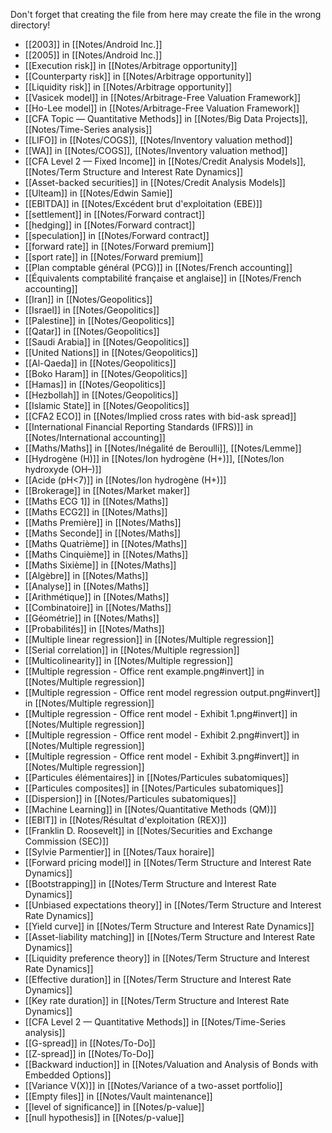 Don't forget that creating the file from here may create the file in the wrong directory!
- [[2003]] in [[Notes/Android Inc.]]
- [[2005]] in [[Notes/Android Inc.]]
- [[Execution risk]] in [[Notes/Arbitrage opportunity]]
- [[Counterparty risk]] in [[Notes/Arbitrage opportunity]]
- [[Liquidity risk]] in [[Notes/Arbitrage opportunity]]
- [[Vasicek model]] in [[Notes/Arbitrage-Free Valuation Framework]]
- [[Ho-Lee model]] in [[Notes/Arbitrage-Free Valuation Framework]]
- [[CFA Topic — Quantitative Methods]] in [[Notes/Big Data Projects]], [[Notes/Time-Series analysis]]
- [[LIFO]] in [[Notes/COGS]], [[Notes/Inventory valuation method]]
- [[WA]] in [[Notes/COGS]], [[Notes/Inventory valuation method]]
- [[CFA Level 2 — Fixed Income]] in [[Notes/Credit Analysis Models]], [[Notes/Term Structure and Interest Rate Dynamics]]
- [[Asset-backed securities]] in [[Notes/Credit Analysis Models]]
- [[Ulteam]] in [[Notes/Edwin Samie]]
- [[EBITDA]] in [[Notes/Excédent brut d'exploitation (EBE)]]
- [[settlement]] in [[Notes/Forward contract]]
- [[hedging]] in [[Notes/Forward contract]]
- [[speculation]] in [[Notes/Forward contract]]
- [[forward rate]] in [[Notes/Forward premium]]
- [[sport rate]] in [[Notes/Forward premium]]
- [[Plan comptable général (PCG)]] in [[Notes/French accounting]]
- [[Équivalents comptabilité française et anglaise]] in [[Notes/French accounting]]
- [[Iran]] in [[Notes/Geopolitics]]
- [[Israel]] in [[Notes/Geopolitics]]
- [[Palestine]] in [[Notes/Geopolitics]]
- [[Qatar]] in [[Notes/Geopolitics]]
- [[Saudi Arabia]] in [[Notes/Geopolitics]]
- [[United Nations]] in [[Notes/Geopolitics]]
- [[Al-Qaeda]] in [[Notes/Geopolitics]]
- [[Boko Haram]] in [[Notes/Geopolitics]]
- [[Hamas]] in [[Notes/Geopolitics]]
- [[Hezbollah]] in [[Notes/Geopolitics]]
- [[Islamic State]] in [[Notes/Geopolitics]]
- [[CFA2 ECO]] in [[Notes/Implied cross rates with bid-ask spread]]
- [[International Financial Reporting Standards (IFRS)]] in [[Notes/International accounting]]
- [[Maths/Maths]] in [[Notes/Inégalité de Beroulli]], [[Notes/Lemme]]
- [[Hydrogène (H)]] in [[Notes/Ion hydrogène (H+)]], [[Notes/Ion hydroxyde (OH–)]]
- [[Acide (pH<7)]] in [[Notes/Ion hydrogène (H+)]]
- [[Brokerage]] in [[Notes/Market maker]]
- [[Maths ECG 1]] in [[Notes/Maths]]
- [[Maths ECG2]] in [[Notes/Maths]]
- [[Maths Première]] in [[Notes/Maths]]
- [[Maths Seconde]] in [[Notes/Maths]]
- [[Maths Quatrième]] in [[Notes/Maths]]
- [[Maths Cinquième]] in [[Notes/Maths]]
- [[Maths Sixième]] in [[Notes/Maths]]
- [[Algèbre]] in [[Notes/Maths]]
- [[Analyse]] in [[Notes/Maths]]
- [[Arithmétique]] in [[Notes/Maths]]
- [[Combinatoire]] in [[Notes/Maths]]
- [[Géométrie]] in [[Notes/Maths]]
- [[Probabilités]] in [[Notes/Maths]]
- [[Multiple linear regression]] in [[Notes/Multiple regression]]
- [[Serial correlation]] in [[Notes/Multiple regression]]
- [[Multicolinearity]] in [[Notes/Multiple regression]]
- [[Multiple regression - Office rent example.png#invert]] in [[Notes/Multiple regression]]
- [[Multiple regression - Office rent model regression output.png#invert]] in [[Notes/Multiple regression]]
- [[Multiple regression - Office rent model - Exhibit 1.png#invert]] in [[Notes/Multiple regression]]
- [[Multiple regression - Office rent model - Exhibit 2.png#invert]] in [[Notes/Multiple regression]]
- [[Multiple regression - Office rent model - Exhibit 3.png#invert]] in [[Notes/Multiple regression]]
- [[Particules élémentaires]] in [[Notes/Particules subatomiques]]
- [[Particules composites]] in [[Notes/Particules subatomiques]]
- [[Dispersion]] in [[Notes/Particules subatomiques]]
- [[Machine Learning]] in [[Notes/Quantitative Methods (QM)]]
- [[EBIT]] in [[Notes/Résultat d'exploitation (REX)]]
- [[Franklin D. Roosevelt]] in [[Notes/Securities and Exchange Commission (SEC)]]
- [[Sylvie Parmentier]] in [[Notes/Taux horaire]]
- [[Forward pricing model]] in [[Notes/Term Structure and Interest Rate Dynamics]]
- [[Bootstrapping]] in [[Notes/Term Structure and Interest Rate Dynamics]]
- [[Unbiased expectations theory]] in [[Notes/Term Structure and Interest Rate Dynamics]]
- [[Yield curve]] in [[Notes/Term Structure and Interest Rate Dynamics]]
- [[Asset-liability matching]] in [[Notes/Term Structure and Interest Rate Dynamics]]
- [[Liquidity preference theory]] in [[Notes/Term Structure and Interest Rate Dynamics]]
- [[Effective duration]] in [[Notes/Term Structure and Interest Rate Dynamics]]
- [[Key rate duration]] in [[Notes/Term Structure and Interest Rate Dynamics]]
- [[CFA Level 2 — Quantitative Methods]] in [[Notes/Time-Series analysis]]
- [[G-spread]] in [[Notes/To-Do]]
- [[Z-spread]] in [[Notes/To-Do]]
- [[Backward induction]] in [[Notes/Valuation and Analysis of Bonds with Embedded Options]]
- [[Variance V(X)]] in [[Notes/Variance of a two-asset portfolio]]
- [[Empty files]] in [[Notes/Vault maintenance]]
- [[level of significance]] in [[Notes/p-value]]
- [[null hypothesis]] in [[Notes/p-value]]